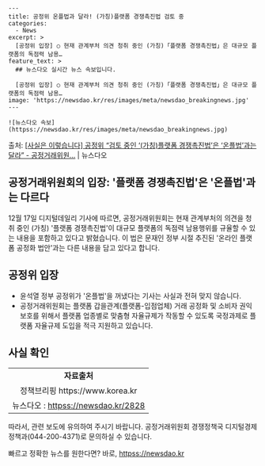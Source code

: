     ---
    title: 공정위 온플법과 달라! (가칭)플랫폼 경쟁촉진법 검토 중
    categories:
      - News
    excerpt: >
      [공정위 입장] ○ 현재 관계부처 의견 청취 중인 (가칭)「플랫폼 경쟁촉진법」은 대규모 플랫폼의 독점력 남용…
    feature_text: >
      ## 뉴스다오 실시간 뉴스 속보입니다.
    
      [공정위 입장] ○ 현재 관계부처 의견 청취 중인 (가칭)「플랫폼 경쟁촉진법」은 대규모 플랫폼의 독점력 남용…
    image: 'https://newsdao.kr/res/images/meta/newsdao_breakingnews.jpg'
    ---
    
    ![뉴스다오 속보](httpss://newsdao.kr/res/images/meta/newsdao_breakingnews.jpg)

<p>출처: <a href="httpss://newsdao.kr/2828" rel="dofollow">[사실은 이렇습니다] 공정위 “검토 중인 ‘(가칭)플랫폼 경쟁촉진법’은 ‘온플법’과는 달라” - 공정거래위원…</a> | 뉴스다오</p>

<h2>공정거래위원회의 입장: '플랫폼 경쟁촉진법'은 '온플법'과는 다르다</h2>

<p data-ke-size="size16">12월 17일 디지털데일리 기사에 따르면, 공정거래위원회는 현재 관계부처의 의견을 청취 중인 (가칭) '플랫폼 경쟁촉진법'이 대규모 플랫폼의 독점력 남용행위를 규율할 수 있는 내용을 포함하고 있다고 밝혔습니다. 이 법은 문재인 정부 시절 추진된 '온라인 플랫폼 공정화 법안'과는 다른 내용을 담고 있다고 합니다.</p>

<h2 data-ke-size="size26">공정위 입장</h2>

<ul>
  <li>윤석열 정부 공정위가 '온플법'을 꺼냈다는 기사는 사실과 전혀 맞지 않습니다.</li>
  <li>공정거래위원회는 플랫폼 갑을관계(플랫폼-입점업체) 거래 공정화 및 소비자 권익 보호를 위해서 플랫폼 업종별로 맞춤형 자율규제가 작동할 수 있도록 국정과제로 플랫폼 자율규제 도입을 적극 지원하고 있습니다.</li>
</ul>

<h2 data-ke-size="size26">사실 확인</h2>

<table>
  <tr>
    <td style="text-align: center; height: 17px;"><b>자료출처</b></td>
  </tr>
  <tr>
    <td style="text-align: center; height: 17px;">정책브리핑 https://www.korea.kr</td>
  </tr>
  <tr>
    <td style="text-align: center; height: 17px;">뉴스다오 : <a href="httpss://newsdao.kr/2828">httpss://newsdao.kr/2828</a></td>
  </tr>
</table>

<p data-ke-size="size16">따라서, 관련 보도에 유의하여 주시기 바랍니다. 공정거래위원회 경쟁정책국 디지털경제정책과(044-200-4371)로 문의하실 수 있습니다.</p> 

빠르고 정확한 뉴스를 원한다면? 바로, <a href="httpss://newsdao.kr" rel="dofollow">httpss://newsdao.kr</a>


    